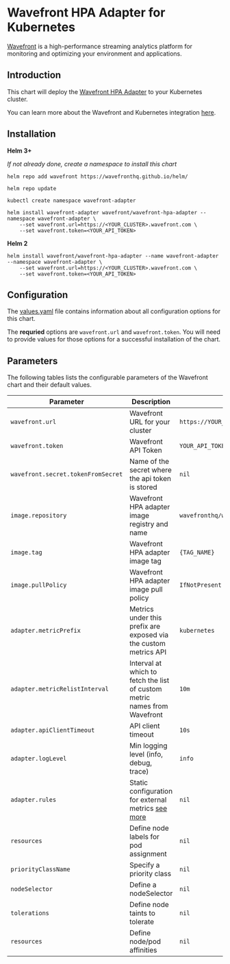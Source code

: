 # Wavefront HPA Adapter for Kubernetes

[Wavefront](https://wavefront.com) is a high-performance streaming analytics platform for monitoring and optimizing your environment and applications.

## Introduction

This chart will deploy the [Wavefront HPA Adapter](https://github.com/wavefrontHQ/wavefront-kubernetes-adapter) to your Kubernetes cluster.

You can learn more about the Wavefront and Kubernetes integration [here](https://docs.wavefront.com/wavefront_kubernetes.html).

## Installation

**Helm 3+**

_If not already done, create a namespace to install this chart_
```
helm repo add wavefront https://wavefronthq.github.io/helm/

helm repo update

kubectl create namespace wavefront-adapter

helm install wavefront-adapter wavefront/wavefront-hpa-adapter --namespace wavefront-adapter \
    --set wavefront.url=https://<YOUR_CLUSTER>.wavefront.com \
    --set wavefront.token=<YOUR_API_TOKEN>
```

**Helm 2**
```
helm install wavefront/wavefront-hpa-adapter --name wavefront-adapter --namespace wavefront-adapter \
    --set wavefront.url=https://<YOUR_CLUSTER>.wavefront.com \
    --set wavefront.token=<YOUR_API_TOKEN>
```

## Configuration

The [values.yaml](./values.yaml) file contains information about all configuration
options for this chart.

The **requried** options are `wavefront.url` and `wavefront.token`.
You will need to provide values for those options for a successful installation of the chart.

## Parameters

The following tables lists the configurable parameters of the Wavefront chart and their default values.

| Parameter | Description | Default |
| --- | --- | --- |
| `wavefront.url` | Wavefront URL for your cluster | `https://YOUR_CLUSTER.wavefront.com` |
| `wavefront.token` | Wavefront API Token | `YOUR_API_TOKEN` |
| `wavefront.secret.tokenFromSecret` | Name of the secret where the api token is stored | `nil` |
| `image.repository` | Wavefront HPA adapter image registry and name | `wavefronthq/wavefront-hpa-adapter` |
| `image.tag` | Wavefront HPA adapter image tag | `{TAG_NAME}` |
| `image.pullPolicy` | Wavefront HPA adapter image pull policy | `IfNotPresent` |
| `adapter.metricPrefix` | Metrics under this prefix are exposed via the custom metrics API | `kubernetes` |
| `adapter.metricRelistInterval` | Interval at which to fetch the list of custom metric names from Wavefront | `10m` |
| `adapter.apiClientTimeout` | API client timeout | `10s` |
| `adapter.logLevel` | Min logging level (info, debug, trace) | `info` |
| `adapter.rules` | Static configuration for external metrics [see more](https://github.com/wavefrontHQ/wavefront-kubernetes-adapter/blob/master/docs/introduction.md#static-configuration-file) | `nil` |
| `resources` | Define node labels for pod assignment | `nil` |
| `priorityClassName` | Specify a priority class | `nil` |
| `nodeSelector` | Define a nodeSelector | `nil` |
| `tolerations` | Define node taints to tolerate | `nil` |
| `resources` | Define node/pod affinities | `nil` |
